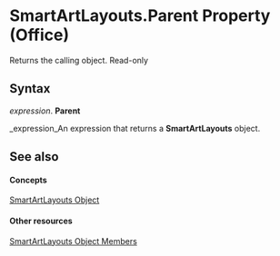 
# SmartArtLayouts.Parent Property (Office)

Returns the calling object. Read-only


## Syntax

 _expression_. **Parent**

 _expression_An expression that returns a  **SmartArtLayouts** object.


## See also


#### Concepts


 [SmartArtLayouts Object](25e33439-fb5e-01d7-1b85-01884a42ba68.md)
#### Other resources


 [SmartArtLayouts Object Members](29154639-17b7-7999-a9e1-b16cf9b2ada6.md)
